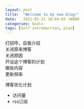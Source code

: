 ```yaml
---
layout: post
title:  "Welcome to my new blog!"
date:   2021-02-21 18:04:03 +0800
categories: Goals
tags: [self-introduction, plan]
---
```


打招呼，自我介绍   
关闭原来博客  
关闭原因  
开设这个博客的计划  
哪些内容  
更新频率  


博客优化计划
- 访问量
- rss订阅




